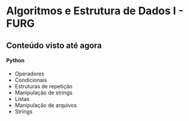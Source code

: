 # Algoritmos e Estrutura de Dados I - FURG

## Conteúdo visto até agora ##
#### Python #

- Operadores
- Condicionais
- Estruturas de repetição
- Manipulação de strings
- Listas
- Manipulação de arquivos
- Strings
